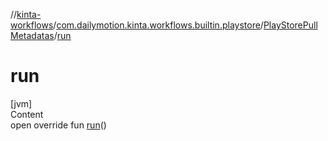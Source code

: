 //[kinta-workflows](../../../index.md)/[com.dailymotion.kinta.workflows.builtin.playstore](../index.md)/[PlayStorePullMetadatas](index.md)/[run](run.md)



# run  
[jvm]  
Content  
open override fun [run](run.md)()  



